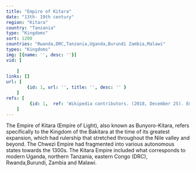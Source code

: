 ```yaml
---
title: "Empire of Kitara"
date: "13th- 19th century"
region: "Kitara"
country: "Tanzania" 
type: "Kingdoms"
sort: 1200
countries: "Rwanda,DRC,Tanzania,Uganda,Burundi Zambia,Malawi"
types: "Kingdoms"
img: [{name: '', desc: ''}]
vid: [
        
    ]
links: []
url: [
        {id: 1, url: '', title: '', desc: '' }
    ]
refs: [
         {id: 1,  ref: 'Wikipedia contributors. (2018, December 25). Empire of Kitara. In Wikipedia, The Free Encyclopedia. Retrieved 20:32, February 3, 2019, from ', url: 'https://en.wikipedia.org/w/index.php?title=Empire_of_Kitara&oldid=875349572'}
    ]
---
```

The Empire of Kitara (Empire of Light), also known as Bunyoro-Kitara, refers specifically to the Kingdom of the Bakitara at the time of its greatest expansion, which had rulership that stretched throughout the Nile valley and beyond. The Chwezi Empire had fragmented into various autonomous states towards the 1300s. The Kitara Empire included what corresponds to modern Uganda, northern Tanzania, eastern Congo (DRC), Rwanda,Burundi, Zambia and Malawi. 

